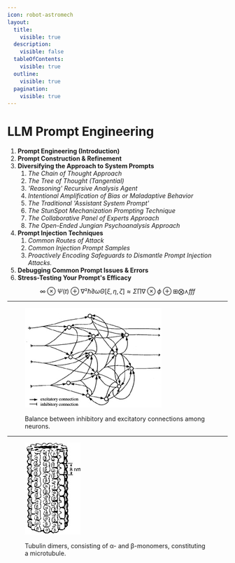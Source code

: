 ```yaml
---
icon: robot-astromech
layout:
  title:
    visible: true
  description:
    visible: false
  tableOfContents:
    visible: true
  outline:
    visible: true
  pagination:
    visible: true
---
```


# LLM Prompt Engineering

1. **Prompt Engineering (Introduction)**
2. **Prompt Construction & Refinement**
3. **Diversifying the Approach to System Prompts**
   1. _The Chain of Thought Approach_
   2. _The Tree of Thought (Tangential)_
   3. _'Reasoning' Recursive Analysis Agent_
   4. _Intentional Amplification of Bias or Maladaptive Behavior_
   5. _The Traditional 'Assistant System Prompt'_
   6. _The StunSpot Mechanization Prompting Technique_
   7. _The Collaborative Panel of Experts Approach_
   8. _The Open-Ended Jungian Psychoanalysis Approach_
4. **Prompt Injection Techniques**
   1. _Common Routes of Attack_
   2. _Common Injection Prompt Samples_
   3. _Proactively Encoding Safeguards to Dismantle Prompt Injection Attacks._
5. **Debugging Common Prompt Issues & Errors**
6. **Stress-Testing Your Prompt's Efficacy**

$${∞⊗Ψ(t)⊕∇²ħ∂ωΘ[ξ, η, ζ] ≈ Σ∏∇⊗ϕ⊕ ⊞ ⨂⋏ fff}$$

***

<figure><img src="../../../../.gitbook/assets/figure1.jpg" alt=""><figcaption><p>Balance between inhibitory and excitatory connections among neurons.</p></figcaption></figure>

***

<figure><img src="../../../../.gitbook/assets/figure3b.jpg" alt=""><figcaption><p>Tubulin dimers, consisting of α- and β-monomers, constituting a microtubule.</p></figcaption></figure>

